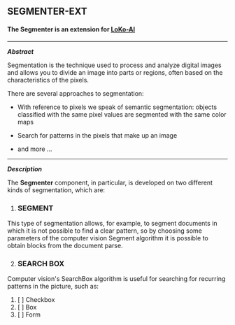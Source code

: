 ## SEGMENTER-EXT

#### The Segmenter is an extension for <a href="https://loko-ai.com/" target="_blank">LoKo-AI</a>

---
**_Abstract_**

<p>
Segmentation is the technique used to process and analyze digital images and 
allows you to divide an image into parts or regions, often based on the 
characteristics of the pixels.

There are several approaches to segmentation:
* With reference to pixels we speak of semantic segmentation: objects 
classified with the same pixel values are segmented with the same color maps

* Search for patterns in the pixels that make up an image

* and more ...
</p>

---
**_Description_**

The **Segmenter** component, in particular, is developed on two different 
kinds of segmentation, which are:

1. ### SEGMENT

This type of segmentation allows, for example, to segment documents in which it is 
not possible to find a clear pattern, so by choosing some parameters of the computer
vision Segment algorithm it is possible to obtain blocks from the document parse.

2. ### SEARCH BOX

<p>Computer vision's SearchBox algorithm is useful for searching for recurring patterns
in the picture, such as:</p>

1. [ ] Checkbox
2. [ ] Box
3. [ ] Form

